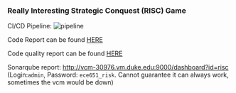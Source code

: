 ### Really Interesting Strategic Conquest (RISC) Game

CI/CD
Pipeline: ![pipeline](https://gitlab.oit.duke.edu/jh622/ece651_risk_proj/badges/master/pipeline.svg)

Code Report can be found [HERE](https://jh622.pages.oit.duke.edu/ece651_risk_proj/)

Code quality report can be
found [HERE](https://jh622.pages.oit.duke.edu/ece651_risk_proj/gl-code-quality-report.html)

Sonarqube report: http://vcm-30976.vm.duke.edu:9000/dashboard?id=risc
(Login:`admin`, Password: `ece651_risk`. Cannot guarantee it can always work, sometimes the vcm
would be down)
